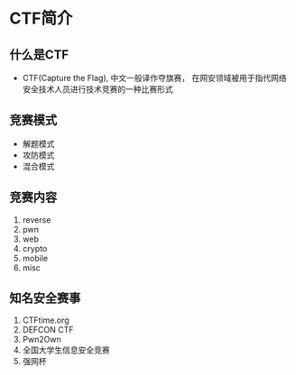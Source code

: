 # CTF简介

## 什么是CTF

* CTF(Capture the Flag), 中文一般译作夺旗赛， 在网安领域被用于指代网络安全技术人员进行技术竞赛的一种比赛形式

## 竞赛模式

* 解题模式
* 攻防模式
* 混合模式

## 竞赛内容

1. reverse
2. pwn
3. web
4. crypto
5. mobile
6. misc

## 知名安全赛事

1. CTFtime.org
2. DEFCON CTF
3. Pwn2Own
4. 全国大学生信息安全竞赛
5. 强网杯